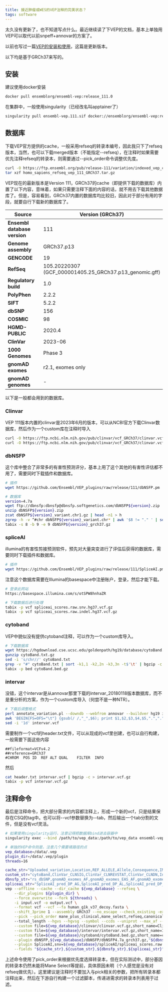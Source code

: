 ```yaml
---
title: 接近肿瘤或WES的VEP注释的完美状态？
tags: software
---
```




太久没有更新了，也不知道写点什么。最近继续读了下VEP的文档，基本上单独用VEP可以取代以前snpeff+annovar的方案了。

以前也写过一篇[VEP的安装和使用](https://pzweuj.github.io/2022/05/30/VEP.html)，这篇是更新版本。

以下均是基于GRCh37来写的。



## 安装

建议使用docker安装
```bash
docker pull ensemblorg/ensembl-vep:release_111.0
```

在集群中，一般使用singularity（已经改名叫apptainer了）
```bash
singularity pull ensembl-vep.111.sif docker://ensemblorg/ensembl-vep:release_111.0
```



## 数据库

下载VEP官方提供的cache，一般采用refseq的转录本编号，因此我只下了refseq版本，当然，也可以下载merged版本（不能指定--refseq），在注释时如果需要优先注释refseq的转录本，则需要通过--pick_order命令调整优先度。
```bash
curl -O https://ftp.ensembl.org/pub/release-111/variation/indexed_vep_cache/homo_sapiens_refseq_vep_111_GRCh37.tar.gz
tar xzf homo_sapiens_refseq_vep_111_GRCh37.tar.gz
```



VEP现在的最新版本是Version 111，GRCh37的cache（即提供下载的数据库）内置了以下内容，意味着，如果只需要注释下面的内容的话，就不用去下载其他数据库了。但是，容易看到，GRCh37内置的数据库均比较旧，因此对于部分有用的字段，就要自行下载新的数据库了。

| **Source**                   | Version (GRCh37)                                           |
| ---------------------------- | ---------------------------------------------------------- |
| **Ensembl database version** | 111                                                        |
| **Genome assembly**          | GRCh37.p13                                                 |
| **GENCODE**                  | 19                                                         |
| **RefSeq**                   | 105.20220307<br/>(GCF_000001405.25_GRCh37.p13_genomic.gff) |
| **Regulatory build**         | 1.0                                                        |
| **PolyPhen**                 | 2.2.2                                                      |
| **SIFT**                     | 5.2.2                                                      |
| **dbSNP**                    | 156                                                        |
| **COSMIC**                   | 98                                                         |
| **HGMD-PUBLIC**              | 2020.4                                                     |
| **ClinVar**                  | 2023-06                                                    |
| **1000 Genomes**             | Phase 3                                                    |
| **gnomAD exomes**            | r2.1, exomes only                                          |
| **gnomAD genomes**           | -                                                          |

以下是一般都会用到的数据库。

### Clinvar
VEP 111版本内置的clinvar是2023年6月的版本，可以从NCBI官方下载Clinvar数据库，然后作为一个custom库在注释时导入
```bash
curl -O https://ftp.ncbi.nlm.nih.gov/pub/clinvar/vcf_GRCh37/clinvar.vcf.gz
curl -O https://ftp.ncbi.nlm.nih.gov/pub/clinvar/vcf_GRCh37/clinvar.vcf.gz.tbi
```

### dbNSFP
这个库中整合了非常多的有害性预测评分，基本上用了这个其他的有害性评估都不用了，需要同时下载插件和数据库。

```bash
# 插件
wget https://github.com/Ensembl/VEP_plugins/raw/release/111/dbNSFP.pm

# 数据库
version=4.7a
wget ftp://dbnsfp:dbnsfp@dbnsfp.softgenetics.com/dbNSFP${version}.zip
unzip dbNSFP${version}.zip
zcat dbNSFP${version}_variant.chr1.gz | head -n1 > h
zgrep -h -v ^#chr dbNSFP${version}_variant.chr* | awk '$8 != "." ' | sort -k8,8 -k9,9n - | cat h - | bgzip -c > dbNSFP${version}_grch37.gz
tabix -s 8 -b 9 -e 9 dbNSFP${version}_grch37.gz
```

### spliceAI
illumina的有害性剪接预测软件，预先对大量突变进行了评估后获得的数据库，需要同时下载插件和数据库。

```bash
# 插件
wget https://github.com/Ensembl/VEP_plugins/raw/release/111/SpliceAI.pm
```

注意这个数据库需要在Illumina的basespace中注册账户，登录，然后才能下载。

```bash
# 登录此网站
https://basespace.illumina.com/s/otSPW8hnhaZR

# 下载数据后进行处理
tabix -p vcf spliceai_scores.raw.snv.hg37.vcf.gz
tabix -p vcf spliceai_scores.raw.indel.hg37.vcf.gz
```



### cytoband

VEP中貌似没有提供cytoband注释，可以作为一个custom库导入。
```bash
# 下载数据库
wget https://hgdownload.cse.ucsc.edu/goldenpath/hg19/database/cytoBand.txt.gz
gunzip cytoBand.txt.gz
sed -i 's/chr//' cytoBand.txt
grep -v "#" cytoBand.txt | sort -k1,1 -k2,2n -k3,3n -t$'\t' | bgzip -c > cytoBand.bed.gz
tabix -p bed cytoBand.bed.gz
```

### intervar
没错，这个intervar是从annovar那里下载的intervar_20180118版本数据库，而不是重分析的方案，作为一个custom库导入（何尝不是一种NTR）。

```bash
# 下载后调整格式
perl annotate_variation.pl --downdb --webfrom annovar --buildver hg19 intervar_20180118 /path/to/vep/database
awk 'BEGIN{FS=OFS="\t"} {gsub(/ /,"_",$6); print $1,$2,$3,$4,$5,".",".","Intervar="$6}' hg19_intervar_20180118.txt > intervar.vcf
sed -i '1d' intervar.vcf
```

需要制作一个vcf的header.txt文件，可以从现成的vcf里创建，也可以自行构建，一般需要下面这些内容
```
##fileformat=VCFv4.2
##reference=GRCh37
#CHROM	POS	ID	REF	ALT	QUAL	FILTER	INFO
```
然后
```bash
cat header.txt intervar.vcf | bgzip -c > intervar.vcf.gz
tabix -p vcf intervar.vcf.gz
```


## 注释命令

最后是注释命令，把大部分需求的内容都注释上，形成一个新的vcf，只是结果保存在CSQ的tag中。也可以将--vcf参数替换为--tab，然后输出一个tab分割的文件，但是没有vcf灵活。

```bash
# 如果使用singularity运行，注意记得把数据库bind进去容器中
singularity exec --bind /path/to/vep_data:/path/to/vep_data ensembl-vep.111.sif <command>

# 单独的VEP命令则是，注意几个需要填路径的点
vep_database=/data/.vep
plugin_dir=/data/.vep/plugin
threads=16

cache_str="Uploaded_variation,Location,REF_ALLELE,Allele,Consequence,IMPACT,DOMAINS,Feature,EXON,INTRON,SYMBOL,HGNC_ID,HGVSc,HGVSp,HGVSg,MAX_AF,Protein_position,Amino_acids,Codons,PUBMED,Existing_variation"
custom_str="cytoBand,ClinVar_CLNSIG,ClinVar_CLNREVSTAT,ClinVar_CLNDN,InterVar_Intervar"
dbnsfp_str="rs_dbSNP,gnomAD_exomes_AF,gnomAD_exomes_EAS_AF,gnomAD_exomes_POPMAX_AF,gnomAD_exomes_AC,gnomAD_exomes_nhomalt,ExAC_AC,ExAC_EAS_AF,1000Gp3_AF,1000Gp3_EAS_AF,REVEL_score,REVEL_rankscore,M-CAP_score,M-CAP_rankscore,M-CAP_pred,GERP++_RS,GERP++_RS_rankscore,MVP_score,MVP_rankscore,phyloP100way_vertebrate,phyloP100way_vertebrate_rankscore,phyloP470way_mammalian,phyloP470way_mammalian_rankscore"
spliceai_str="SpliceAI_pred_DP_AG,SpliceAI_pred_DP_AL,SpliceAI_pred_DP_DG,SpliceAI_pred_DP_DL,SpliceAI_pred_DS_AG,SpliceAI_pred_DS_AL,SpliceAI_pred_DS_DG,SpliceAI_pred_DS_DL"
vep --offline --cache --dir_cache ${vep_database} --refseq \
    --dir_plugins ${plugin_dir} \
    --force_overwrite --fork ${threads} \
    -i input.vcf -o output.vcf \
    --format vcf --vcf --fa human_g1k_v37_decoy.fasta \
    --shift_3prime 1 --assembly GRCh37 --no_escape --check_existing -exclude_predicted --uploaded_allele --show_ref_allele --numbers --domains \
    --pick --pick_order mane_plus_clinical,mane_select,refseq,canonical,ensembl --pick_allele \                           # 注释所有的转录本需删除这行
    --total_length --hgvs --hgvsg --symbol --ccds --uniprot --max_af --pubmed \
    --custom file=${vep_database}/clinvar/clinvar.vcf.gz,short_name=ClinVar,format=vcf,type=exact,coords=0,fields=CLNSIG%CLNREVSTAT%CLNDN \
    --custom file=${vep_database}/intervar/intervar.vcf.gz,short_name=InterVar,format=vcf,type=exact,coords=0,fields=Intervar \
    --custom file=${vep_database}/cytoband/cytoBand.bed.gz,short_name=cytoBand,format=bed,type=overlap,coords=0 \
    --plugin dbNSFP,${vep_database}/dbNSFP/dbNSFP4.7a_grch37.gz,"${dbnsfp_str}" \
    --plugin SpliceAI,snv=${vep_database}/spliceAI/spliceai_scores.raw.snv.hg19.vcf.gz,indel=${vep_database}/spliceAI/spliceai_scores.raw.indel.hg19.vcf.gz,cutoff=0.5 \
    --fields "${cache_str},${custom_str},${dbnsfp_str},${spliceai_str}"
```

上述命令使用了pick_order来根据优先度选择转录本，但在实际测试中，部分基因的转录本仍然未能将Mane Select等提前，具体原因未明（个人感觉是没有对refseq做优先）。这里建议是注释时不要加入与pick相关的参数，把所有转录本都注释出来，然后在下游自行构建一个过滤脚本，传递进需求的转录本列表用于过滤。

